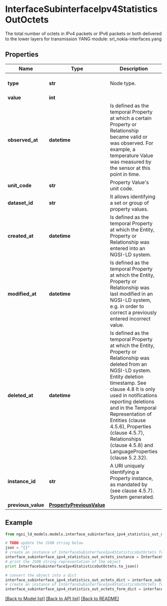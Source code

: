 # InterfaceSubinterfaceIpv4StatisticsOutOctets

The total number of octets in IPv4 packets or IPv6 packets or both delivered to the lower layers for transmission  YANG module: srl_nokia-interfaces.yang 

## Properties

Name | Type | Description | Notes
------------ | ------------- | ------------- | -------------
**type** | **str** | Node type.  | [optional] [default to 'Property']
**value** | **int** |  | 
**observed_at** | **datetime** | Is defined as the temporal Property at which a certain Property or Relationship became valid or was observed. For example, a temperature Value was measured by the sensor at this point in time.  | [optional] 
**unit_code** | **str** | Property Value&#39;s unit code.  | [optional] 
**dataset_id** | **str** | It allows identifying a set or group of property values.  | [optional] 
**created_at** | **datetime** | Is defined as the temporal Property at which the Entity, Property or Relationship was entered into an NGSI-LD system.  | [optional] [readonly] 
**modified_at** | **datetime** | Is defined as the temporal Property at which the Entity, Property or Relationship was last modified in an NGSI-LD system, e.g. in order to correct a previously entered incorrect value.  | [optional] [readonly] 
**deleted_at** | **datetime** | Is defined as the temporal Property at which the Entity, Property or Relationship was deleted from an NGSI-LD system.  Entity deletion timestamp. See clause 4.8 It is only used in notifications reporting deletions and in the Temporal Representation of Entities (clause 4.5.6), Properties (clause 4.5.7), Relationships (clause 4.5.8) and LanguageProperties (clause 5.2.32).  | [optional] [readonly] 
**instance_id** | **str** | A URI uniquely identifying a Property instance, as mandated by (see clause 4.5.7). System generated.  | [optional] [readonly] 
**previous_value** | [**PropertyPreviousValue**](PropertyPreviousValue.md) |  | [optional] 

## Example

```python
from ngsi_ld_models.models.interface_subinterface_ipv4_statistics_out_octets import InterfaceSubinterfaceIpv4StatisticsOutOctets

# TODO update the JSON string below
json = "{}"
# create an instance of InterfaceSubinterfaceIpv4StatisticsOutOctets from a JSON string
interface_subinterface_ipv4_statistics_out_octets_instance = InterfaceSubinterfaceIpv4StatisticsOutOctets.from_json(json)
# print the JSON string representation of the object
print InterfaceSubinterfaceIpv4StatisticsOutOctets.to_json()

# convert the object into a dict
interface_subinterface_ipv4_statistics_out_octets_dict = interface_subinterface_ipv4_statistics_out_octets_instance.to_dict()
# create an instance of InterfaceSubinterfaceIpv4StatisticsOutOctets from a dict
interface_subinterface_ipv4_statistics_out_octets_form_dict = interface_subinterface_ipv4_statistics_out_octets.from_dict(interface_subinterface_ipv4_statistics_out_octets_dict)
```
[[Back to Model list]](../README.md#documentation-for-models) [[Back to API list]](../README.md#documentation-for-api-endpoints) [[Back to README]](../README.md)


